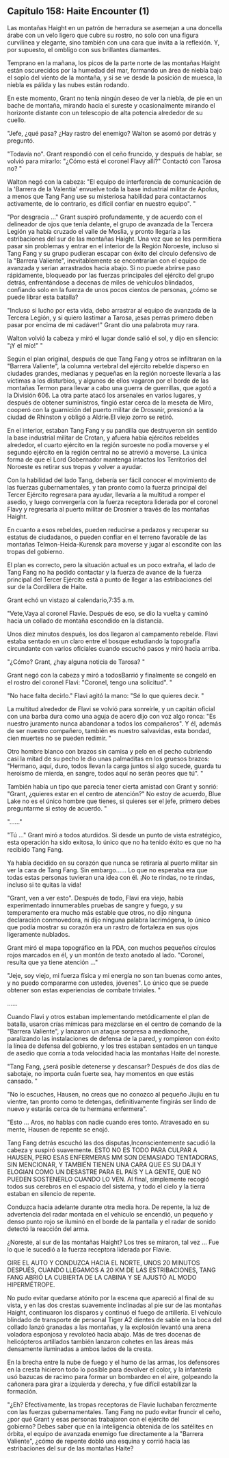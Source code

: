
## Capítulo 158: Haite Encounter (1)

Las montañas Haight en un patrón de herradura se asemejan a una doncella árabe con un velo ligero que cubre su rostro, no solo con una figura curvilínea y elegante, sino también con una cara que invita a la reflexión. Y, por supuesto, el ombligo con sus brillantes diamantes.

Temprano en la mañana, los picos de la parte norte de las montañas Haight están oscurecidos por la humedad del mar, formando un área de niebla bajo el soplo del viento de la montaña, y si se ve desde la posición de muesca, la niebla es pálida y las nubes están rodando.

En este momento, Grant no tenía ningún deseo de ver la niebla, de pie en un bache de montaña, mirando hacia el sureste y ocasionalmente mirando el horizonte distante con un telescopio de alta potencia alrededor de su cuello.

"Jefe, ¿qué pasa? ¿Hay rastro del enemigo? Walton se asomó por detrás y preguntó.

"Todavía no". Grant respondió con el ceño fruncido, y después de hablar, se volvió para mirarlo: "¿Cómo está el coronel Flavy allí?" Contactó con Tarosa no? "

Walton negó con la cabeza: "El equipo de interferencia de comunicación de la 'Barrera de la Valentía' envuelve toda la base industrial militar de Apolus, a menos que Tang Fang use su misteriosa habilidad para contactarnos activamente, de lo contrario, es difícil confiar en nuestro equipo". "

"Por desgracia ..." Grant suspiró profundamente, y de acuerdo con el delineador de ojos que tenía delante, el grupo de avanzada de la Tercera Legión ya había cruzado el valle de Moslia, y pronto llegaría a las estribaciones del sur de las montañas Haight. Una vez que se les permitiera pasar sin problemas y entrar en el interior de la Región Noroeste, incluso si Tang Fang y su grupo pudieran escapar con éxito del círculo defensivo de la "Barrera Valiente", inevitablemente se encontrarían con el equipo de avanzada y serían arrastrados hacia abajo. Si no puede abrirse paso rápidamente, bloqueado por las fuerzas principales del ejército del grupo detrás, enfrentándose a decenas de miles de vehículos blindados, confiando solo en la fuerza de unos pocos cientos de personas, ¿cómo se puede librar esta batalla?

"Incluso si lucho por esta vida, debo arrastrar al equipo de avanzada de la Tercera Legión, y si quiero lastimar a Tarosa, ¡esas perras primero deben pasar por encima de mi cadáver!" Grant dio una palabrota muy rara.

Walton volvió la cabeza y miró el lugar donde salió el sol, y dijo en silencio: "¡Y el mío!" "

Según el plan original, después de que Tang Fang y otros se infiltraran en la "Barrera Valiente", la columna vertebral del ejército rebelde disperso en ciudades grandes, medianas y pequeñas en la región noroeste llevaría a las víctimas a los disturbios, y algunos de ellos vagaron por el borde de las montañas Termon para llevar a cabo una guerra de guerrillas, que agotó a la División 606. La otra parte atacó los arsenales en varios lugares, y después de obtener suministros, fingió estar cerca de la meseta de Miro, cooperó con la guarnición del puerto militar de Drossnir, presionó a la ciudad de Rhinston y obligó a Aldrie.El viejo zorro se retiró.

En el interior, estaban Tang Fang y su pandilla que destruyeron sin sentido la base industrial militar de Crotan, y afuera había ejércitos rebeldes alrededor, el cuarto ejército en la región suroeste no podía moverse y el segundo ejército en la región central no se atrevió a moverse. La única forma de que el Lord Gobernador mantenga intactos los Territorios del Noroeste es retirar sus tropas y volver a ayudar.

Con la habilidad del lado Tang, debería ser fácil conocer el movimiento de las fuerzas gubernamentales, y tan pronto como la fuerza principal del Tercer Ejército regresara para ayudar, llevaría a la multitud a romper el asedio, y luego convergería con la fuerza receptora liderada por el coronel Flavy y regresaría al puerto militar de Drosnier a través de las montañas Haight.

En cuanto a esos rebeldes, pueden reducirse a pedazos y recuperar su estatus de ciudadanos, o pueden confiar en el terreno favorable de las montañas Telmon-Heida-Kurensk para moverse y jugar al escondite con las tropas del gobierno.

El plan es correcto, pero la situación actual es un poco extraña, el lado de Tang Fang no ha podido contactar y la fuerza de avance de la fuerza principal del Tercer Ejército está a punto de llegar a las estribaciones del sur de la Cordillera de Haite.

Grant echó un vistazo al calendario,7:35 a.m.

"Vete,Vaya al coronel Flavie. Después de eso, se dio la vuelta y caminó hacia un collado de montaña escondido en la distancia.

Unos diez minutos después, los dos llegaron al campamento rebelde. Flavi estaba sentado en un claro entre el bosque estudiando la topografía circundante con varios oficiales cuando escuchó pasos y miró hacia arriba.

"¿Cómo? Grant, ¿hay alguna noticia de Tarosa? "

Grant negó con la cabeza y miró a todosBarrió y finalmente se congeló en el rostro del coronel Flavi: "Coronel, tengo una solicitud". "

"No hace falta decirlo." Flavi agitó la mano: "Sé lo que quieres decir. "

La multitud alrededor de Flavi se volvió para sonreírle, y un capitán oficial con una barba dura como una aguja de acero dijo con voz algo ronca: "Es nuestro juramento nunca abandonar a todos los compañeros". Y él, además de ser nuestro compañero, también es nuestro salvavidas, esta bondad, cien muertes no se pueden redimir. "

Otro hombre blanco con brazos sin camisa y pelo en el pecho cubriendo casi la mitad de su pecho le dio unas palmaditas en los gruesos brazos: "Hermano, aquí, duro, todos llevan la carga juntos si algo sucede, guarda tu heroísmo de mierda, en sangre, todos aquí no serán peores que tú". "

También había un tipo que parecía tener cierta amistad con Grant y sonrió: "Grant, ¿quieres estar en el centro de atención?" No estoy de acuerdo, Blue Lake no es el único hombre que tienes, si quieres ser el jefe, primero debes preguntarme si estoy de acuerdo. "

"......"

"Tú ..." Grant miró a todos aturdidos. Si desde un punto de vista estratégico, esta operación ha sido exitosa, lo único que no ha tenido éxito es que no ha recibido Tang Fang.

Ya había decidido en su corazón que nunca se retiraría al puerto militar sin ver la cara de Tang Fang. Sin embargo...... Lo que no esperaba era que todas estas personas tuvieran una idea con él. ¡No te rindas, no te rindas, incluso si te quitas la vida!

"Grant, ven a ver esto". Después de todo, Flavi era viejo, había experimentado innumerables pruebas de sangre y fuego, y su temperamento era mucho más estable que otros, no dijo ninguna declaración conmovedora, ni dijo ninguna palabra lacrimógena, lo único que podía mostrar su corazón era un rastro de fortaleza en sus ojos ligeramente nublados.

Grant miró el mapa topográfico en la PDA, con muchos pequeños círculos rojos marcados en él, y un montón de texto anotado al lado. "Coronel, resulta que ya tiene atención ..."

"Jeje, soy viejo, mi fuerza física y mi energía no son tan buenas como antes, y no puedo compararme con ustedes, jóvenes". Lo único que se puede obtener son estas experiencias de combate triviales. "

......

Cuando Flavi y otros estaban implementando metódicamente el plan de batalla, usaron crías mímicas para mezclarse en el centro de comando de la "Barrera Valiente", y lanzaron un ataque sorpresa a medianoche, paralizando las instalaciones de defensa de la pared, y rompieron con éxito la línea de defensa del gobierno, y los tres estaban sentados en un tanque de asedio que corría a toda velocidad hacia las montañas Haite del noreste.

"Tang Fang, ¿será posible detenerse y descansar? Después de dos días de sabotaje, no importa cuán fuerte sea, hay momentos en que estás cansado. "

"No lo escuches, Hausen, no creas que no conozco al pequeño Jiujiu en tu vientre, tan pronto como te detengas, definitivamente fingirás ser lindo de nuevo y estarás cerca de tu hermana enfermera".

"Esto ... Aros, no hablas con nadie cuando eres tonto. Atravesado en su mente, Hausen de repente se enojó.

Tang Fang detrás escuchó las dos disputas,Inconscientemente sacudió la cabeza y suspiró suavemente. ESTO NO ES TODO PARA CULPAR A HAUSEN, PERO ESAS ENFERMERAS MM SON DEMASIADO TENTADORAS, SIN MENCIONAR, Y TAMBIÉN TIENEN UNA CARA QUE ES SU DAJI Y ELOGIAN COMO UN DESASTRE PARA EL PAÍS Y LA GENTE, QUE NO PUEDEN SOSTENERLO CUANDO LO VEN. Al final, simplemente recogió todos sus cerebros en el espacio del sistema, y todo el cielo y la tierra estaban en silencio de repente.

Conduzca hacia adelante durante otra media hora. De repente, la luz de advertencia del radar montada en el vehículo se encendió, un pequeño y denso punto rojo se iluminó en el borde de la pantalla y el radar de sonido detectó la reacción del arma.

¿Noreste, al sur de las montañas Haight? Los tres se miraron, tal vez ... Fue lo que le sucedió a la fuerza receptora liderada por Flavie.

GIRE EL AUTO Y CONDUZCA HACIA EL NORTE, UNOS 20 MINUTOS DESPUÉS, CUANDO LLEGAMOS A 20 KM DE LAS ESTRIBACIONES, TANG FANG ABRIÓ LA CUBIERTA DE LA CABINA Y SE AJUSTÓ AL MODO HIPERMÉTROPE.

No pudo evitar quedarse atónito por la escena que apareció al final de su vista, y en las dos crestas suavemente inclinadas al pie sur de las montañas Haight, continuaron los disparos y continuó el fuego de artillería. El vehículo blindado de transporte de personal Tiger A2 dientes de sable en la boca del collado lanzó granadas a las montañas, y la explosión levantó una arena voladora esponjosa y revoloteó hacia abajo. Más de tres docenas de helicópteros artillados también lanzaron cohetes en las áreas más densamente iluminadas a ambos lados de la cresta.

En la brecha entre la nube de fuego y el humo de las armas, los defensores en la cresta hicieron todo lo posible para devolver el color, y la infantería usó bazucas de racimo para formar un bombardeo en el aire, golpeando la cañonera para girar a izquierda y derecha, y fue difícil estabilizar la formación.

"¿Eh? Efectivamente, las tropas receptoras de Flavie luchaban ferozmente con las fuerzas gubernamentales. Tang Fang no pudo evitar fruncir el ceño, ¿por qué Grant y esas personas trabajaron con el ejército del gobierno? Debes saber que en la inteligencia obtenida de los satélites en órbita, el equipo de avanzada enemigo fue directamente a la "Barrera Valiente", ¿cómo de repente dobló una esquina y corrió hacia las estribaciones del sur de las montañas Haite?